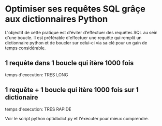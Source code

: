 # Optimiser ses requêtes SQL grâçe aux dictionnaires Python

L'objectif de cette pratique est d'éviter d'effectuer des requêtes SQL au sein d'une boucle. Il est préférable d'effectuer une requête qui remplit un dictionnaire python et de boucler sur celui-ci via sa clé pour un gain de temps considérable.

## 1 requête dans 1 boucle qui itère 1000 fois
temps d'execution: TRES LONG

## 1 requête + 1 boucle qui itère 1000 fois sur 1 dictionaire 
temps d'execution: TRES RAPIDE

Voir le script python optidbdict.py et l'éxecuter pour mieux comprendre.
